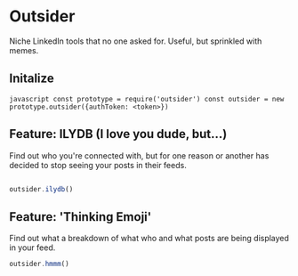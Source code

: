 # Outsider
Niche LinkedIn tools that no one asked for. Useful, but sprinkled with memes.

## Initalize

``javascript
const prototype = require('outsider')
const outsider = new prototype.outsider({authToken: <token>})
``


## Feature: ILYDB (I love you dude, but...)

Find out who you're connected with, but for one reason or another has decided to stop seeing your posts in their feeds.

```javascript

outsider.ilydb()

```

## Feature: 'Thinking Emoji'

Find out what a breakdown of what who and what posts are being displayed in your feed.

```javascript
outsider.hmmm()
```
